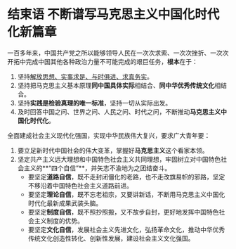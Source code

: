# 结束语 不断谱写马克思主义中国化时代化新篇章

一百多年来，中国共产党之所以能够领导人民在一次次求索、一次次挫折、一次次开拓中完成中国其他各种政治力量不可能完成的艰巨任务，**根本**在于：

1. 坚持<u>解放思想、实事求是、与时俱进、求真务实</u>。
2. 坚持把马克思主义基本原理**同中国具体实际**相结合、**同中华优秀传统文化**相结合。
3. 坚持**实践是检验真理的唯一标准**，坚持一切从实际出发。
4. 及时回答中国之问、世界之问、人民之问、时代之问，不断推动**马克思主义中国化时代化**。

全面建成社会主义现代化强国，实现中华民族伟大复兴，要求广大青年要：

1. 要立足新时代中国社会的伟大变革，掌握好**马克思主义**这个看家本领。
2. 坚定共产主义远大理想和中国特色社会主义共同理想，牢固树立对中国特色社会主义的**“四个自信”**，并矢志不渝地为之团结奋斗。
   - 要坚定**道路自信**，既不走封闭僵化的老路，也不走改旗易帜的邪路，坚定不移沿着中国特色社会主义道路前进。
   - 要坚定**理论自信**，既不忘老祖宗，又要讲新话，不断用马克思主义中国化时代化最新成果武装头脑。
   - 要坚定**制度自信**，既不照抄照搬，又不故步自封，更好地发挥中国特色社会主义制度的优势。
   - 要坚定**文化自信**，发展社会主义先进文化，弘扬革命文化，推动中华优秀传统文化创造性转化、创新性发展，建设社会主义文化强国。

